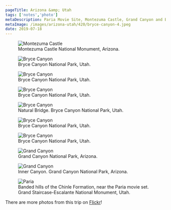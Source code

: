 ```yaml
---
pageTitle: Arizona &amp; Utah
tags: ['notes','photo']
metaDescription: Paria Movie Site, Montezuma Castle, Grand Canyon and Bryce Canyon.
metaImage: /images/arizona-utah/420/bryce-canyon-4.jpeg
date: 2019-07-18
---
```

<figure class="pull--both">
    <img src="/images/arizona-utah/1024/montezuma-1.jpeg" alt="Montezuma Castle">
<figcaption>
Montezuma Castle National Monument, Arizona.</figcaption>
</figure>
<figure class="pull--both">
    <img src="/images/arizona-utah/1024/bryce-canyon-1.jpeg" alt="Bryce Canyon">
<figcaption>Bryce Canyon National Park, Utah.</figcaption>
</figure>
<figure>
    <img src="/images/arizona-utah/768/bryce-canyon-2.jpeg" alt="Bryce Canyon">
<figcaption>Bryce Canyon National Park, Utah.</figcaption>
</figure> 
<figure>
    <img src="/images/arizona-utah/768/bryce-canyon-3.jpeg" alt="Bryce Canyon">
    <figcaption>Bryce Canyon National Park, Utah.</figcaption>
</figure>
<figure class="pull--both">
        <img src="/images/arizona-utah/1024/bryce-canyon-4.jpeg" alt="Bryce Canyon">
    <figcaption>Natural Bridge. Bryce Canyon National Park, Utah. </figcaption>
</figure>
<figure class="pull--both">
    <img src="/images/arizona-utah/1024/bryce-canyon-5.jpeg" alt="Bryce Canyon">
    <figcaption>Bryce Canyon National Park, Utah. </figcaption>
</figure>

<figure>
    <img src="/images/arizona-utah/768/bryce-canyon-7.jpeg" alt="Bryce Canyon">
    <figcaption>Bryce Canyon National Park, Utah.</figcaption>
</figure>
<figure>
    <img src="/images/arizona-utah/1024/grand-canyon-1.jpeg" alt="Grand Canyon">
    <figcaption>Grand Canyon National Park, Arizona. </figcaption>
</figure>
<figure class="pull--both">
    <img src="/images/arizona-utah/1024/grand-canyon-2.jpeg" alt="Grand Canyon">
    <figcaption> Inner Canyon. Grand Canyon National Park, Arizona. </figcaption>
</figure>
<figure class="pull--both">
    <img src="/images/arizona-utah/1024/paria-ut-1.jpeg" alt="Paria">
    <figcaption>Banded hills of the Chinle Formation, near the Paria movie set. Grand Staircase-Escalante National Monument, Utah. </figcaption>
</figure>

<div class="text_center">There are more photos from this trip on <a href="https://flickr.com/photos/joshuacrain/albums/72157670159343188" rel="noopener">Flickr</a>!</div>
